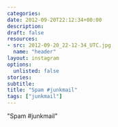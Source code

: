 ```yaml
---
categories:
date: 2012-09-20T22:12:34+00:00
description:
draft: false
resources:
- src: 2012-09-20_22-12-34_UTC.jpg
  name: "header"
layout: instagram
options:
  unlisted: false
stories:
subtitle:
title: "Spam #junkmail"
tags: ["junkmail"]
---
```


"Spam #junkmail"
